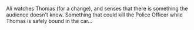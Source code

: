 Ali watches Thomas (for a change), and senses that there is something the audience doesn't know. Something that could kill the Police Officer while Thomas is safely bound in the car...

